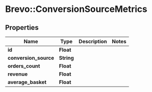 # Brevo::ConversionSourceMetrics

## Properties
Name | Type | Description | Notes
------------ | ------------- | ------------- | -------------
**id** | **Float** |  | 
**conversion_source** | **String** |  | 
**orders_count** | **Float** |  | 
**revenue** | **Float** |  | 
**average_basket** | **Float** |  | 


